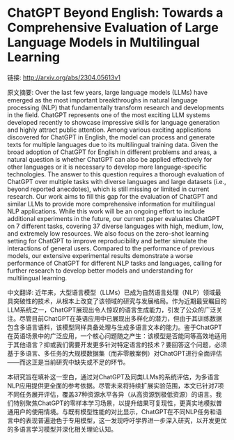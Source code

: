 # ChatGPT Beyond English: Towards a Comprehensive Evaluation of Large Language Models in Multilingual Learning

链接: http://arxiv.org/abs/2304.05613v1

原文摘要:
Over the last few years, large language models (LLMs) have emerged as the
most important breakthroughs in natural language processing (NLP) that
fundamentally transform research and developments in the field. ChatGPT
represents one of the most exciting LLM systems developed recently to showcase
impressive skills for language generation and highly attract public attention.
Among various exciting applications discovered for ChatGPT in English, the
model can process and generate texts for multiple languages due to its
multilingual training data. Given the broad adoption of ChatGPT for English in
different problems and areas, a natural question is whether ChatGPT can also be
applied effectively for other languages or it is necessary to develop more
language-specific technologies. The answer to this question requires a thorough
evaluation of ChatGPT over multiple tasks with diverse languages and large
datasets (i.e., beyond reported anecdotes), which is still missing or limited
in current research. Our work aims to fill this gap for the evaluation of
ChatGPT and similar LLMs to provide more comprehensive information for
multilingual NLP applications. While this work will be an ongoing effort to
include additional experiments in the future, our current paper evaluates
ChatGPT on 7 different tasks, covering 37 diverse languages with high, medium,
low, and extremely low resources. We also focus on the zero-shot learning
setting for ChatGPT to improve reproducibility and better simulate the
interactions of general users. Compared to the performance of previous models,
our extensive experimental results demonstrate a worse performance of ChatGPT
for different NLP tasks and languages, calling for further research to develop
better models and understanding for multilingual learning.

中文翻译:
近年来，大型语言模型（LLMs）已成为自然语言处理（NLP）领域最具突破性的技术，从根本上改变了该领域的研究与发展格局。作为近期最受瞩目的LLM系统之一，ChatGPT展现出令人惊叹的语言生成能力，引发了公众的广泛关注。尽管目前ChatGPT在英语应用中已展现出多样化的潜力，但由于其训练数据包含多语言语料，该模型同样具备处理与生成多语言文本的能力。鉴于ChatGPT在英语场景中的广泛应用，一个核心问题随之产生：该模型是否能同等高效地适用于其他语言？抑或我们需要开发更多针对特定语言的技术？要回答这个问题，必须基于多语言、多任务的大规模数据集（而非零散案例）对ChatGPT进行全面评估——而这正是当前研究中缺失或不足的环节。

本研究旨在填补这一空白，通过对ChatGPT及同类LLMs的系统评估，为多语言NLP应用提供更全面的参考依据。尽管未来将持续扩展实验范围，本文已针对7项不同任务展开评估，覆盖37种资源水平各异（从高资源到极低资源）的语言。我们特别聚焦ChatGPT的零样本学习场景，以提升结果可复现性，更真实地模拟普通用户的使用情境。与既有模型性能的对比显示，ChatGPT在不同NLP任务和语言中的表现普遍逊色于专用模型，这一发现呼吁学界进一步深入研究，以开发更优的多语言学习模型并深化相关理论认知。
